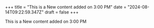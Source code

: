 +++
title = "This is a New content added on 3:00 PM"
date = "2024-08-14T09:22:59.347Z"
draft = false
+++

  This is a New content added on 3:00 PM
        
